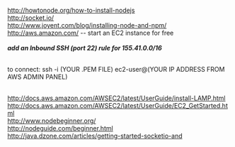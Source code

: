 http://howtonode.org/how-to-install-nodejs
<br />
http://socket.io/
<br />
http://www.joyent.com/blog/installing-node-and-npm/
<br />
http://aws.amazon.com/ -- start an EC2 instance for free 
<br />
<br />
***add an Inbound SSH (port 22) rule for 155.41.0.0/16***
<br />
<br />

to connect: ssh -i (YOUR .PEM FILE) ec2-user@(YOUR IP ADDRESS FROM AWS ADMIN PANEL)
<br />
<br />


http://docs.aws.amazon.com/AWSEC2/latest/UserGuide/install-LAMP.html
<br />
http://docs.aws.amazon.com/AWSEC2/latest/UserGuide/EC2_GetStarted.html
<br />
http://www.nodebeginner.org/
<br />
http://nodeguide.com/beginner.html
<br />
http://java.dzone.com/articles/getting-started-socketio-and